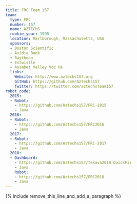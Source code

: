 ```yaml
---
title: FRC Team 157
team:
  type: FRC
  number: 157
  name: AZTECHS
  rookie_year: 1995
  location: Marlborough, Massachusetts, USA
  sponsors:
  - Boston Scientific
  - Avidia Bank
  - Raytheon
  - Entwistle
  - Assabet Valley Voc Hs
  links:
    Website: http://www.aztechs157.org
    GitHub: https://github.com/Aztechs157
    Twitter: https://twitter.com/aztechsteam157
robot_code:
  2015:
  - Robot:
    - https://github.com/Aztechs157/FRC-2015
    - Java
  2016:
  - Robot:
    - https://github.com/Aztechs157/FRC2016
    - Java
  2017:
  - Robot:
    - https://github.com/Aztechs157/FRC-2017
    - Java
  2018:
  - Dashboard:
    - https://github.com/Aztechs157/Tekava2018-QuickFix
    - Java
    Robot:
    - https://github.com/Aztechs157/FRC2018
    - Java
---
```


{% include remove_this_line_and_add_a_paragraph %}